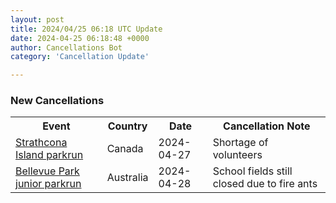 ```yaml
---
layout: post
title: 2024/04/25 06:18 UTC Update
date: 2024-04-25 06:18:48 +0000
author: Cancellations Bot
category: 'Cancellation Update'

---
```


<h3>New Cancellations</h3>
<div class='hscrollable'>
<table style='width: 100%'>
    <tr>
        <th>Event</th>
        <th>Country</th>
        <th>Date</th>
        <th>Cancellation Note</th>
    </tr>
    <tr>
        <td><a href="https://www.parkrun.ca/strathconaisland">Strathcona Island parkrun</a></td>
        <td>Canada</td>
        <td>2024-04-27</td>
        <td>Shortage of volunteers</td>
    </tr>
    <tr>
        <td><a href="https://www.parkrun.com.au/bellevuepark-juniors">Bellevue Park junior parkrun</a></td>
        <td>Australia</td>
        <td>2024-04-28</td>
        <td>School fields still closed due to fire ants</td>
    </tr>
</table>
</div>
